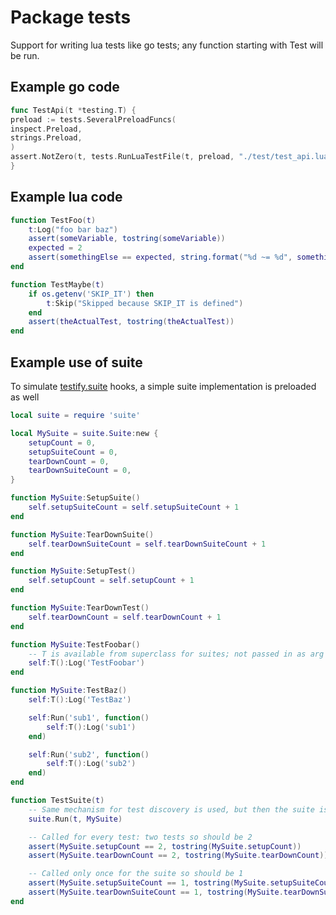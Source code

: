 # Package tests

Support for writing lua tests like go tests; any function starting with Test will be run.

## Example go code

```go
func TestApi(t *testing.T) {
preload := tests.SeveralPreloadFuncs(
inspect.Preload,
strings.Preload,
)
assert.NotZero(t, tests.RunLuaTestFile(t, preload, "./test/test_api.lua"))
}
```

## Example lua code

```lua
function TestFoo(t)
    t:Log("foo bar baz")
    assert(someVariable, tostring(someVariable))
    expected = 2
    assert(somethingElse == expected, string.format("%d ~= %d", somethingElse, expected))
end

function TestMaybe(t)
    if os.getenv('SKIP_IT') then
        t:Skip("Skipped because SKIP_IT is defined")
    end
    assert(theActualTest, tostring(theActualTest))
end
```

## Example use of suite

To simulate [testify.suite](https://pkg.go.dev/github.com/stretchr/testify/suite) hooks, a simple suite implementation
is preloaded as well

```lua
local suite = require 'suite'

local MySuite = suite.Suite:new {
    setupCount = 0,
    setupSuiteCount = 0,
    tearDownCount = 0,
    tearDownSuiteCount = 0,
}

function MySuite:SetupSuite()
    self.setupSuiteCount = self.setupSuiteCount + 1
end

function MySuite:TearDownSuite()
    self.tearDownSuiteCount = self.tearDownSuiteCount + 1
end

function MySuite:SetupTest()
    self.setupCount = self.setupCount + 1
end

function MySuite:TearDownTest()
    self.tearDownCount = self.tearDownCount + 1
end

function MySuite:TestFoobar()
    -- T is available from superclass for suites; not passed in as arg
    self:T():Log('TestFoobar')
end

function MySuite:TestBaz()
    self:T():Log('TestBaz')

    self:Run('sub1', function()
        self:T():Log('sub1')
    end)

    self:Run('sub2', function()
        self:T():Log('sub2')
    end)
end

function TestSuite(t)
    -- Same mechanism for test discovery is used, but then the suite is run as sub tests via suite.Run
    suite.Run(t, MySuite)

    -- Called for every test: two tests so should be 2
    assert(MySuite.setupCount == 2, tostring(MySuite.setupCount))
    assert(MySuite.tearDownCount == 2, tostring(MySuite.tearDownCount))

    -- Called only once for the suite so should be 1
    assert(MySuite.setupSuiteCount == 1, tostring(MySuite.setupSuiteCount))
    assert(MySuite.tearDownSuiteCount == 1, tostring(MySuite.tearDownSuiteCount))
end
```
